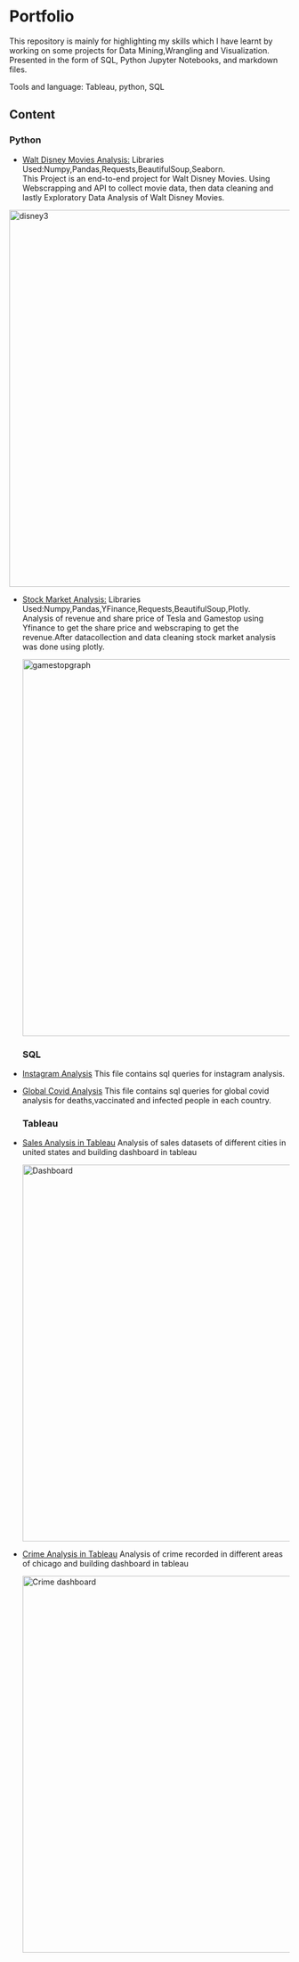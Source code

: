 # Portfolio

This repository is mainly for highlighting my skills which I have learnt by working on some projects for Data Mining,Wrangling and Visualization. Presented in the form of SQL, Python Jupyter Notebooks, and  markdown files. 

Tools and language: Tableau, python, SQL

<h2>Content</h2>
 
 <h3>Python</h3>
 
  - [Walt Disney Movies Analysis:](https://github.com/hirariaz01/Portfolio/tree/main/Walt-Disney-Movies-Analysis)
   Libraries Used:Numpy,Pandas,Requests,BeautifulSoup,Seaborn.<br>
   This Project is an end-to-end project for Walt Disney Movies. Using Webscrapping and API to collect movie data, then data cleaning and lastly Exploratory Data Analysis of Walt Disney Movies. 
   
   <img width="677" alt="disney3" src="https://user-images.githubusercontent.com/25719763/127664753-333ef8f6-5af5-416f-a80b-43237ab76fe8.png">
 
  - [Stock Market Analysis:](https://github.com/hirariaz01/Portfolio/blob/main/StockMarketAnalysis.ipynb)
   Libraries Used:Numpy,Pandas,YFinance,Requests,BeautifulSoup,Plotly.<br>
   Analysis of revenue and share price of Tesla and Gamestop using Yfinance to get the share price and webscraping to get the revenue.After datacollection and data cleaning     stock market analysis was done using plotly.
    
    <img width="677" alt="gamestopgraph" src="https://user-images.githubusercontent.com/25719763/123093547-af2c8e80-d3e0-11eb-86a6-97ef009b0a8a.png">
    
 
    
    <h3>SQL</h3>
  - [Instagram Analysis](https://github.com/hirariaz01/Portfolio/blob/main/Instagram%20Analysis.sql)
      This file contains sql queries for instagram analysis.<br>
  - [Global Covid Analysis](https://github.com/hirariaz01/Portfolio/blob/main/Global%20Covid%20Analysis%20in%20SQL.sql)
      This file contains sql queries for global covid analysis for deaths,vaccinated and infected people in each country.
    
    <h3>Tableau</h3>
 - [Sales Analysis in Tableau](https://github.com/hirariaz01/Portfolio/blob/main/Sales%20Analysis%20in%20Tableau.md)
     Analysis of sales datasets of different cities in united states and building dashboard in tableau
   
   [<img width="677" alt="Dashboard" src="https://user-images.githubusercontent.com/25719763/122912317-0eb96a00-d30d-11eb-85af-8d7045676d1d.png">](https://public.tableau.com/app/profile/hira3076/viz/SalesAnalysis_16968619341950/SalesDashboard)
   
 - [Crime Analysis in Tableau](https://public.tableau.com/app/profile/hira3076/viz/ChicagoCrimeAnalysis_17065401411470/Dashboard1)
     Analysis of crime recorded in different areas of chicago and building dashboard in tableau
   
     [<img width="677"  alt="Crime dashboard" src="https://user-images.githubusercontent.com/25719763/123544525-81a95300-d708-11eb-8716-cc8c5751aa30.png">](https://public.tableau.com/app/profile/hira3076/viz/ChicagoCrimeAnalysis_17065401411470/Dashboard1)

   


    
 



